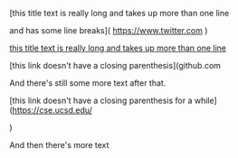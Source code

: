 [this title text is really long and takes up more than 
one line

and has some line breaks](
    https://www.twitter.com
) 

[this title text is really long and takes up more than 
one line](
https://sites.google.com/eng.ucsd.edu/cse-15l-spring-2022/schedule
) 


[this link doesn't have a closing parenthesis](github.com

And there's still some more text after that.

[this link doesn't have a closing parenthesis for a while](https://cse.ucsd.edu/



) 

And then there's more text
